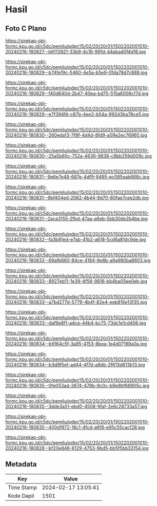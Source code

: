 # Hasil

## Foto C Plano

https://sirekap-obj-formc.kpu.go.id/c5dc/pemilu/pdpr/15/02/20/20/01/1502202001010-20240216-180827--b6113921-33b9-4c18-991d-44aba40f4d16.jpg

https://sirekap-obj-formc.kpu.go.id/c5dc/pemilu/pdpr/15/02/20/20/01/1502202001010-20240216-180829--b74fe19c-5460-4e5a-b5e9-0fda78d7c888.jpg

https://sirekap-obj-formc.kpu.go.id/c5dc/pemilu/pdpr/15/02/20/20/01/1502202001010-20240216-180829--f40d640d-2b47-40ea-bd75-515a6006cf7d.jpg

https://sirekap-obj-formc.kpu.go.id/c5dc/pemilu/pdpr/15/02/20/20/01/1502202001010-20240216-180829--e7f394f4-c87b-4ee2-b54a-992d3ba78ce5.jpg

https://sirekap-obj-formc.kpu.go.id/c5dc/pemilu/pdpr/15/02/20/20/01/1502202001010-20240216-180830--260eda13-7f9f-4d4d-8fd9-a09e2ec76960.jpg

https://sirekap-obj-formc.kpu.go.id/c5dc/pemilu/pdpr/15/02/20/20/01/1502202001010-20240216-180830--25a5b60c-752a-4636-9838-c8bb259d009c.jpg

https://sirekap-obj-formc.kpu.go.id/c5dc/pemilu/pdpr/15/02/20/20/01/1502202001010-20240216-180831--9e6e7e48-687e-4df9-9495-ec085eab668c.jpg

https://sirekap-obj-formc.kpu.go.id/c5dc/pemilu/pdpr/15/02/20/20/01/1502202001010-20240216-180831--9bf404ed-2082-4b44-9d70-80fae7cee2db.jpg

https://sirekap-obj-formc.kpu.go.id/c5dc/pemilu/pdpr/15/02/20/20/01/1502202001010-20240216-180831--2aca3155-2fbd-47aa-a6eb-5bb30de2b4be.jpg

https://sirekap-obj-formc.kpu.go.id/c5dc/pemilu/pdpr/15/02/20/20/01/1502202001010-20240216-180832--fa3b81ed-e7ab-41b2-a618-5cd6a81dc9de.jpg

https://sirekap-obj-formc.kpu.go.id/c5dc/pemilu/pdpr/15/02/20/20/01/1502202001010-20240216-180832--69afb660-84ce-4184-9e8b-a9a980ba8603.jpg

https://sirekap-obj-formc.kpu.go.id/c5dc/pemilu/pdpr/15/02/20/20/01/1502202001010-20240216-180833--8927eb11-1e39-4f56-9816-bb4ba05ee0eb.jpg

https://sirekap-obj-formc.kpu.go.id/c5dc/pemilu/pdpr/15/02/20/20/01/1502202001010-20240216-180833--a7bd277d-5779-4b4f-82e4-eeb816e13f35.jpg

https://sirekap-obj-formc.kpu.go.id/c5dc/pemilu/pdpr/15/02/20/20/01/1502202001010-20240216-180833--daf9e8f1-a4ce-44b4-bc75-73dc1e1cd406.jpg

https://sirekap-obj-formc.kpu.go.id/c5dc/pemilu/pdpr/15/02/20/20/01/1502202001010-20240216-180834--b9164c5f-3a95-4153-8bea-1e4d07169a0a.jpg

https://sirekap-obj-formc.kpu.go.id/c5dc/pemilu/pdpr/15/02/20/20/01/1502202001010-20240216-180834--b3d9f5ef-ad44-4f7d-a8db-2f613d613b13.jpg

https://sirekap-obj-formc.kpu.go.id/c5dc/pemilu/pdpr/15/02/20/20/01/1502202001010-20240216-180835--0fe053ad-3674-478b-9c0c-b9e9bf68905c.jpg

https://sirekap-obj-formc.kpu.go.id/c5dc/pemilu/pdpr/15/02/20/20/01/1502202001010-20240216-180835--3dde3a51-ebd0-4508-9faf-2e6c28733a57.jpg

https://sirekap-obj-formc.kpu.go.id/c5dc/pemilu/pdpr/15/02/20/20/01/1502202001010-20240216-180835--400df972-18c1-4fcd-a6f8-e95c55cacf28.jpg

https://sirekap-obj-formc.kpu.go.id/c5dc/pemilu/pdpr/15/02/20/20/01/1502202001010-20240216-180828--bf20e848-6129-4753-9bd5-bb5f5bb33154.jpg


## Metadata

| Key        | Value               |
| ---------- | ------------------- |
| Time Stamp | 2024-02-17 13:05:41 |
| Kode Dapil | 1501                |



